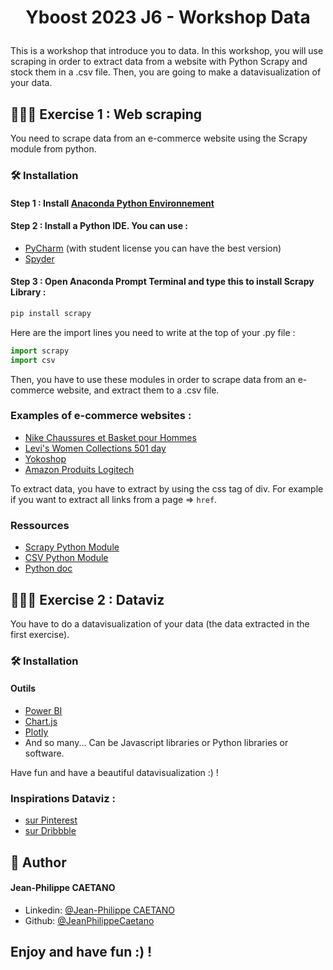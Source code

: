 # <p align="center">Yboost 2023 J6 - Workshop Data</p>
  
This is a workshop that introduce you to data.
In this workshop, you will use scraping in order to extract data from a website with Python Scrapy and stock them in a .csv file.
Then, you are going to make a datavisualization of your data.
        

## 🧑🏻‍💻 Exercise 1 : Web scraping
You need to scrape data from an e-commerce website using the Scrapy module from python.

### 🛠️ Installation

#### Step 1 : Install [Anaconda Python Environnement](https://www.anaconda.com/products/distribution) 

#### Step 2 : Install a Python IDE. You can use :
- [PyCharm](https://www.jetbrains.com/fr-fr/pycharm/) (with student license you can have the best version)
- [Spyder](https://www.spyder-ide.org/#section-download)

#### Step 3 : Open Anaconda Prompt Terminal and type this to install Scrapy Library :
```bash
pip install scrapy
```


Here are the import lines you need to write at the top of your .py file :
```python
import scrapy
import csv
```

Then, you have to use these modules in order to scrape data from an e-commerce website, and extract them to a .csv file.

### Examples of e-commerce websites : 
- [Nike Chaussures et Basket pour Hommes](https://www.nike.com/fr/w/hommes-chaussures-nik1zy7ok)
- [Levi's Women Collections 501 day](https://www.levi.com/FR/en/the-greatest-story-ever-worn/c/levi_women_collections_501_day)
- [Yokoshop](https://yokoshop.com/)
- [Amazon Produits Logitech](https://www.amazon.fr/s?i=computers&bbn=3581943031&rh=p_89%3ALogitech&dc&_encoding=UTF8&pf_rd_p=a3715f85-187a-4839-bc60-038c008db2cf&pf_rd_r=1W0XREJ872MP03Q3PBE0&pf_rd_s=auto-subnav-flyout-xiste-content-2&pf_rd_t=SubnavFlyout&qid=1677584597&rnid=1680780031&ref=sr_nr_p_89_6&ds=v1%3Aa%2FcVOqjNndSWb7IGPbKDwpSzQMjJD5bja57gLPBtm8U)

To extract data, you have to extract by using the css tag of div.
For example if you want to extract all links from a page => `href`.

### Ressources
- [Scrapy Python Module](https://docs.scrapy.org/en/latest/)
- [CSV Python Module](https://docs.python.org/3/library/csv.html)
- [Python doc](https://docs.python.org/3/tutorial/index.html)


## 🧑🏻‍💻 Exercise 2 : Dataviz

You have to do a datavisualization of your data (the data extracted in the first exercise).

### 🛠️ Installation

#### Outils
- [Power BI](https://powerbi.microsoft.com/fr-fr/getting-started-with-power-bi/)
- [Chart.js](https://www.chartjs.org/)
- [Plotly](https://plotly.com/)
- And so many... Can be Javascript libraries or Python libraries or software.

Have fun and have a beautiful datavisualization :) !

### Inspirations Dataviz :
- [sur Pinterest](https://pin.it/5o5sYRm)
- [sur Dribbble](https://dribbble.com/search/dataviz)

## 🙇 Author
#### Jean-Philippe CAETANO
- Linkedin: [@Jean-Philippe CAETANO](https://www.linkedin.com/in/jean-philippe-caetano-b30327229/)
- Github: [@JeanPhilippeCaetano](https://github.com/JeanPhilippeCaetano)
        

## Enjoy and have fun :) !
        
